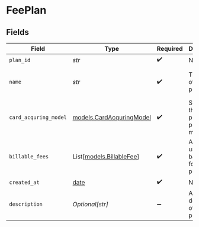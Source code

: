 # FeePlan


## Fields

| Field                                                                | Type                                                                 | Required                                                             | Description                                                          | Example                                                              |
| -------------------------------------------------------------------- | -------------------------------------------------------------------- | -------------------------------------------------------------------- | -------------------------------------------------------------------- | -------------------------------------------------------------------- |
| `plan_id`                                                            | *str*                                                                | :heavy_check_mark:                                                   | N/A                                                                  |                                                                      |
| `name`                                                               | *str*                                                                | :heavy_check_mark:                                                   | The name of the fee plan.                                            | Fixed Rate Merchant Plan                                             |
| `card_acquring_model`                                                | [models.CardAcquringModel](../models/cardacquringmodel.md)           | :heavy_check_mark:                                                   | Specifies the card processing pricing model                          |                                                                      |
| `billable_fees`                                                      | List[[models.BillableFee](../models/billablefee.md)]                 | :heavy_check_mark:                                                   | Additional usage-based fees for this plan.                           |                                                                      |
| `created_at`                                                         | [date](https://docs.python.org/3/library/datetime.html#date-objects) | :heavy_check_mark:                                                   | N/A                                                                  |                                                                      |
| `description`                                                        | *Optional[str]*                                                      | :heavy_minus_sign:                                                   | A description of the fee plan.                                       |                                                                      |